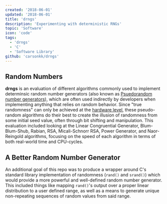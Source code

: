 ```yaml
---
created: '2018-06-01'
updated: '2018-06-01'
title: 'drngs'
description: 'Experimenting with deterministic RNGs'
topic: 'Software'
icon: 'code'
tags:
  - 'drngs'
  - 'C'
  - 'Software Library'
github: 'carsonkk/drngs'
---
```


## Random Numbers

**drngs** is an evaluation of different algorithms commonly used to implement determinsic random number generators (also known as [Psuedorandom number generators](https://en.wikipedia.org/wiki/Pseudorandom_number_generator)), which are often used indirectly by developers when implementing anything that relies on random behavior. Since "true randomness" can only be achieved at the [hardware level](https://en.wikipedia.org/wiki/Hardware_random_number_generator), these pseudo-random algorithms do their best to create the illusion of randomness from some initial seed value, often through bit shifting and manipulation. This evaluation included looking at the Linear Congruential Generator, Blum-Blum-Shub, Rabian, RSA, Micali-Schnorr RSA, Power Generator, and Naor-Reingold algorithms, focusing on the speed of each algorithm in terms of both real-world time and CPU-cycles.

## A Better Random Number Generator

An additional goal of this repo was to produce a wrapper around C's standard library implementation of randomness (`rand()` and `srand()`) which would provide a more powerful and well-defined random number generator. This included things like mapping `rand()`'s output over a proper linear distribution to a user defined range, as well as a means to generate unique non-repeating sequences of random values from said range.
